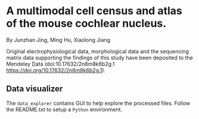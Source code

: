 # A multimodal cell census and atlas of the mouse cochlear nucleus.
By Junzhan Jing, Ming Hu, Xiaolong Jiang

Original electrophysiological data, morphological data and the sequencing matrix data supporting the findings of this study have been deposited to the Mendeley Data (doi:10.17632/2n8m8k6b2g.1 https://doi.org/10.17632/2n8m8k6b2g.1). 


## Data visualizer
The `data_explorer` contains GUI to help explore the processed files. Follow the README.txt to setup a `Python` environment. 
